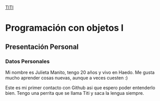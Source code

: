 [TITI](./titi.png)
# Programación con objetos I
## Presentación Personal

### Datos Personales
Mi nombre es Julieta Manito, tengo 20 años y vivo en Haedo. Me gusta mucho aprender cosas nuevas, aunque a veces cuesten :) 

Este es mi primer contacto con Github asi que espero poder entenderlo bien. 
Tengo una perrita que se llama Titi y saca la lengua siempre.
